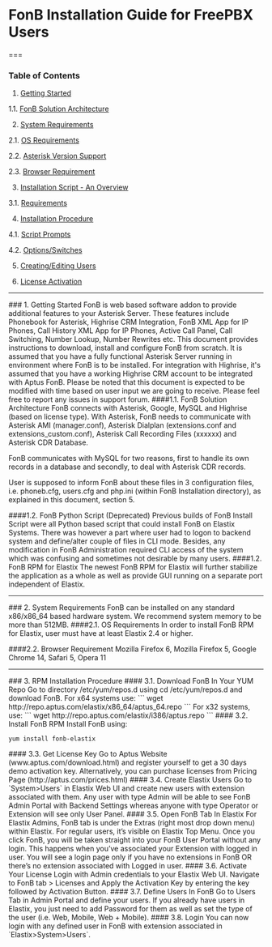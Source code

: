 FonB Installation Guide for FreePBX Users
==================
===
### Table of Contents
1. [Getting Started](#gettingstarted)

  1.1. [FonB Solution Architecture](#solution-architecture)

2. [System Requirements](#systemrequirements)

  2.1. [OS Requirements](#osrequirements)

  2.2. [Asterisk Version Support](#asteriskversion)

  2.3. [Browser Requirement](#browserrequirement)
   
3. [Installation Script - An Overview](#installation-script)

  3.1. [Requirements](#requirements)
   
4. [Installation Procedure](#installation-procedure)

  4.1. [Script Prompts](#script-prompts)

  4.2. [Options/Switches](#options-switches)
  
5.  [Creating/Editing Users](#users-cfg)

6.  [License Activation](#license-activation)
___
<a name="gettingstarted"/>
### 1. Getting Started
FonB is web based software addon to provide additional features to your Asterisk Server. These features include Phonebook for Asterisk, Highrise CRM Integration, FonB XML App for IP Phones, Call History XML App for IP Phones, Active Call Panel, Call Switching, Number Lookup, Number Rewrites etc. This document provides instructions to download, install and configure FonB from scratch. It is assumed that you have a fully functional Asterisk Server running in environment where FonB is to be installed. For integration with Highrise, it's assumed that you have a working Highrise CRM account to be integrated with Aptus FonB. Please be noted that this document is expected to be modified with time based on user input we are going to receive. Please feel free to report any issues in support forum.
<a name="solution-architecture"/>
####1.1. FonB Solution Architecture
FonB connects with Asterisk, Google, MySQL and Highrise (based on license type). With Asterisk, FonB needs to communicate with Asterisk AMI (manager.conf), Asterisk Dialplan (extensions.conf and extensions_custom.conf), Asterisk Call Recording Files (xxxxxx) and Asterisk CDR Database.

FonB communicates with MySQL for two reasons, first to handle its own records in a database and secondly, to deal with Asterisk CDR records.

User is supposed to inform FonB about these files in 3 configuration files, i.e. phoneb.cfg, users.cfg and php.ini (within FonB Installation directory), as explained in this document, section 5.

<a name="install-script"/>
####1.2. FonB Python Script (Deprecated)
Previous builds of FonB Install Script were all Python based script that could install FonB on Elastix Systems. There was however a part where user had to logon to backend system and define/alter couple of files in CLI mode. Besides, any modification in FonB Administration required CLI access of the system which was confusing and sometimes not desirable by many users.

<a name="elastix-rpm"/>
####1.2. FonB RPM for Elastix
The newest FonB RPM for Elastix will further stabilize the application as a whole as well as provide GUI running on a separate port independent of Elastix.


___
<a name="systemrequirements"/>
### 2. System Requirements
FonB can be installed on any standard x86/x86_64 based hardware system. We recommend system memory to be more than 512MB.
<a name="osrequirements"/>
####2.1. OS Requirements
In order to install FonB RPM for Elastix, user must have at least Elastix 2.4 or higher.

####2.2. Browser Requirement
Mozilla Firefox 6, Mozilla Firefox 5, Google Chrome 14, Safari 5, Opera 11
___

<a name="rpm-installation"/>
### 3. RPM Installation Procedure


<a name="download"/>
#### 3.1. Download FonB In Your YUM Repo
Go to directory /etc/yum/repos.d using cd /etc/yum/repos.d and download FonB. For x64 systems use:
```
wget http://repo.aptus.com/elastix/x86_64/aptus_64.repo
```
For x32 systems, use:
```
wget http://repo.aptus.com/elastix/i386/aptus.repo
```


<a name="install-rpm"/>
#### 3.2. Install FonB RPM
Install FonB using:

```
yum install fonb-elastix
```

<a name="get-license"/>
#### 3.3. Get License Key
Go to Aptus Website (www.aptus.com/download.html) and register yourself to get a 30 days demo activation key. Alternatively, you can purchase licenses from Pricing Page (http://aptus.com/prices.html)

<a name="create-elastix-users"/>
#### 3.4. Create Elastix Users
Go to `System>Users` in Elastix Web UI and create new users with extension associated with them. Any user with type Admin will be able to see FonB Admin Portal with Backend Settings whereas anyone with type Operator or Extension will see only User Panel.

<a name="open-fonb-tab"/>
#### 3.5. Open FonB Tab In Elastix
For Elastix Admins, FonB tab is under the Extras (right most drop down menu) within Elastix. For regular users, it’s visible on Elastix Top Menu. Once you click FonB, you will be taken straight into your FonB User Portal without any login. This happens when you’ve associated your Extension with logged in user. You will see a login page only if you have no extensions in FonB OR there’s no extension associated with Logged in user.

<a name="activate-license"/>
#### 3.6. Activate Your License
Login with Admin credentials to your Elastix Web UI. Navigate to FonB tab > Licenses and Apply the Activation Key by entering the key followed by Activation Button.

<a name="define-fonb-users"/>
#### 3.7. Define Users In FonB
Go to Users Tab in Admin Portal and define your users. If you already have users in Elastix, you just need to add Password for them as well as set the type of the user (i.e. Web, Mobile, Web + Mobile).

<a name="login"/>
#### 3.8. Login
You can now login with any defined user in FonB with extension associated in `Elastix>System>Users`.


